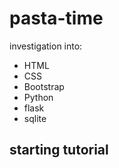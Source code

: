 # pasta-time
investigation into:
- HTML
- CSS
- Bootstrap
- Python
- flask
- sqlite

## starting tutorial